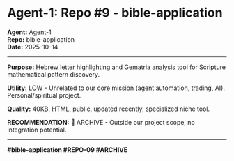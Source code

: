 # Agent-1: Repo #9 - bible-application

**Agent:** Agent-1  
**Repo:** bible-application  
**Date:** 2025-10-14

---

**Purpose:** Hebrew letter highlighting and Gematria analysis tool for Scripture mathematical pattern discovery.

**Utility:** LOW - Unrelated to our core mission (agent automation, trading, AI). Personal/spiritual project.

**Quality:** 40KB, HTML, public, updated recently, specialized niche tool.

**RECOMMENDATION:** 🔴 ARCHIVE - Outside our project scope, no integration potential.

---

**#bible-application #REPO-09 #ARCHIVE**


